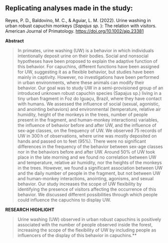 ## Replicating analyses made in the study:

Reyes, P. D., Baldovino, M. C., &amp; Aguiar, L. M. (2022). Urine washing in urban robust capuchin monkeys (<i>Sapajus sp. </i>): The relation with visitors. American Journal of Primatology. https://doi.org/10.1002/ajp.23381 

**Abstract**

> In primates, urine washing (UW) is a behavior in which individuals intentionally deposit urine on their bodies. Social and nonsocial hypotheses have been proposed to explain the adaptive function of this behavior. For capuchins, different functions have been assigned for UW, suggesting it as a flexible behavior, but studies have been mainly in captivity. However, no investigations have been performed in urban environments, where these animals can modify their behavior. Our goal was to study UW in a semi-provisioned group of an introduced unknown robust capuchin species (Sapajus sp.) living in a tiny urban fragment in Foz do Iguaçu, Brazil, where they have contact with humans. We assessed the influence of social (sexual, agonistic, and anointing behaviors) and environmental (temperature, relative air humidity, height of the monkeys in the trees, number of people present in the fragment, and human-monkey interactions) variables, the influence of behavior before and after UW, and the influence of sex-age classes, on the frequency of UW. We observed 75 records of UW in 300 h of observations, where urine was mostly deposited on hands and passed on to feet (95%). There were no significant differences in the frequency of the behavior between sex-age classes nor in the behaviors before and after UW. Around 50% of UW took place in the late morning and we found no correlation between UW and temperature, relative air humidity, nor the heights of the monkeys in the trees. However, we found a significant association between UW and the daily number of people in the fragment, but not between UW and human-monkey interactions, anointing, agonisms, and sexual behavior. Our study increases the scope of UW flexibility by identifying the presence of visitors affecting the occurrence of this behavior. We discussed different possibilities through which people could influence the capuchins to display UW.

**RESEARCH HIGHLIGHT**

> Urine washing (UW) observed in urban robust capuchins is positively associated with the number of people observed inside the forest, increasing the scope of the flexibility of UW by including people as influencers of the display of this behavior in capuchins.**
